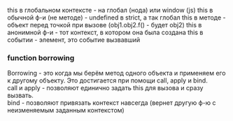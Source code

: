 this в глобальном контексте - на глобал (нода) или window (js)
this в обычной ф-и (не методе) - undefined в strict, а так глобал
this в методе - объект перед точкой при вызове (obj1.obj2.f() - будет obj2)
this в анонимной ф-и - тот контекст, в котором она была создана
this в событии - элемент, это событие вызвавший

### function borrowing
Borrowing - это когда мы берём метод одного объекта и применяем его к другому объекту. Это достигается при помощи call, apply и bind.\
call и apply - позволяют единично задать this для вызова и сразу вызвать.\
bind - позволяют привязать контекст навсегда (вернет другую ф-ю с неизменяемым заданным контекстом)
